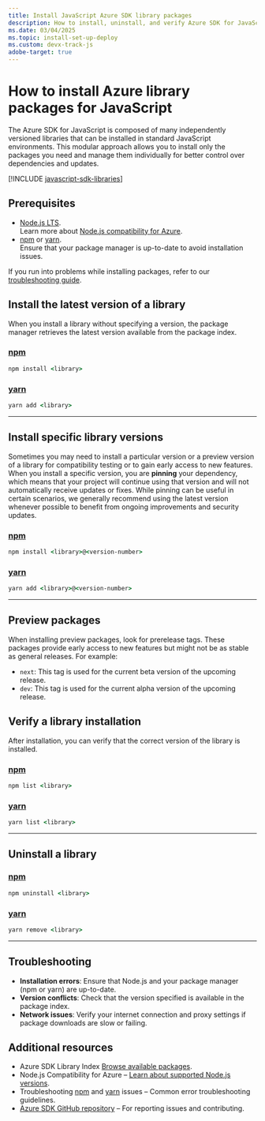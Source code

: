 ```yaml
---
title: Install JavaScript Azure SDK library packages
description: How to install, uninstall, and verify Azure SDK for JavaScript libraries using npm. Includes details on installing specific versions and preview packages.
ms.date: 03/04/2025
ms.topic: install-set-up-deploy
ms.custom: devx-track-js
adobe-target: true
---
```


# How to install Azure library packages for JavaScript


The Azure SDK for JavaScript is composed of many independently versioned libraries that can be installed in standard JavaScript environments. This modular approach allows you to install only the packages you need and manage them individually for better control over dependencies and updates.

[!INCLUDE [javascript-sdk-libraries](../includes/libraries.md)]

## Prerequisites

- [Node.js LTS](https://nodejs.org/).  
  Learn more about [Node.js compatibility for Azure](../choose-nodejs-version.md).  
- [npm](https://www.npmjs.com/) or [yarn](https://yarnpkg.com/).  
  Ensure that your package manager is up-to-date to avoid installation issues.

If you run into problems while installing packages, refer to our [troubleshooting guide](#troubleshooting).

## Install the latest version of a library

When you install a library without specifying a version, the package manager retrieves the latest version available from the package index.

### [npm](#tab/npm-install)

```cmd
npm install <library>
```

### [yarn](#tab/yarn-install)

```cmd
yarn add <library>
```

---

## Install specific library versions

Sometimes you may need to install a particular version or a preview version of a library for compatibility testing or to gain early access to new features. When you install a specific version, you are **pinning** your dependency, which means that your project will continue using that version and will not automatically receive updates or fixes. While pinning can be useful in certain scenarios, we generally recommend using the latest version whenever possible to benefit from ongoing improvements and security updates.


### [npm](#tab/npm-install-version)

```cmd
npm install <library>@<version-number>
```

### [yarn](#tab/yarn-install-version)

```cmd
yarn add <library>@<version-number>
```

---

## Preview packages

When installing preview packages, look for prerelease tags. These packages provide early access to new features but might not be as stable as general releases. For example:

- `next`: This tag is used for the current beta version of the upcoming release.
- `dev`: This tag is used for the current alpha version of the upcoming release.

## Verify a library installation

After installation, you can verify that the correct version of the library is installed.

### [npm](#tab/npm-list)

```cmd
npm list <library>
```

### [yarn](#tab/yarn-list)

```cmd
yarn list <library>
```

---

## Uninstall a library

### [npm](#tab/npm-uninstall)

```cmd
npm uninstall <library>
```

### [yarn](#tab/yarn-uninstall)

```cmd
yarn remove <library>
```

---

## Troubleshooting

- **Installation errors**: Ensure that Node.js and your package manager (npm or yarn) are up-to-date.
- **Version conflicts**: Check that the version specified is available in the package index.
- **Network issues**: Verify your internet connection and proxy settings if package downloads are slow or failing.

## Additional resources

- Azure SDK Library Index  [Browse available packages](../azure-sdk-library-package-index.md).
- Node.js Compatibility for Azure – [Learn about supported Node.js versions](../choose-nodejs-version.md).
- Troubleshooting [npm](https://docs.npmjs.com/common-errors) and [yarn](https://yarnpkg.com/advanced/error-codes) issues – Common error troubleshooting guidelines.
- [Azure SDK GitHub repository](https://github.com/Azure/azure-sdk-for-js) – For reporting issues and contributing.
